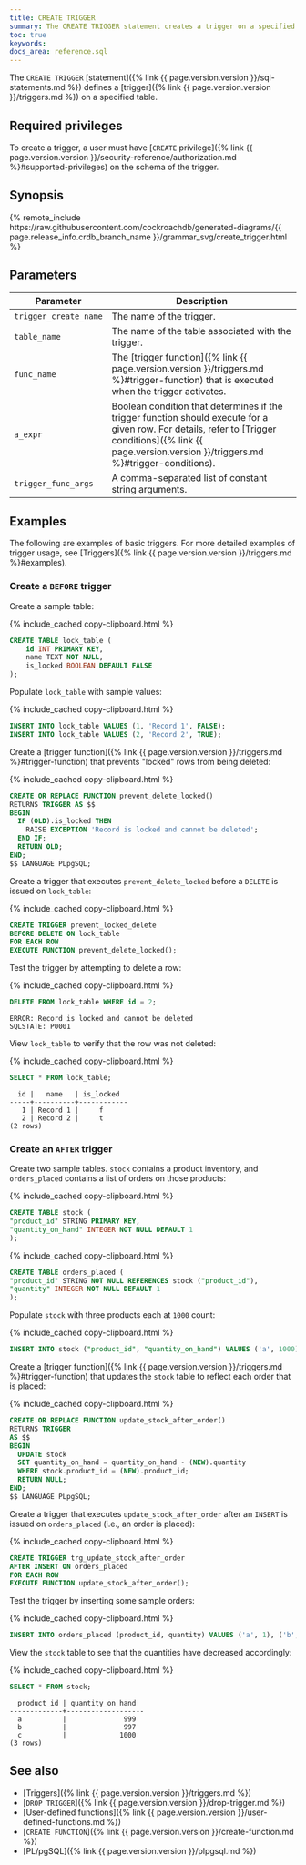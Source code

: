 ```yaml
---
title: CREATE TRIGGER
summary: The CREATE TRIGGER statement creates a trigger on a specified table.
toc: true
keywords:
docs_area: reference.sql
---
```


The `CREATE TRIGGER` [statement]({% link {{ page.version.version }}/sql-statements.md %}) defines a [trigger]({% link {{ page.version.version }}/triggers.md %}) on a specified table.

## Required privileges

To create a trigger, a user must have [`CREATE` privilege]({% link {{ page.version.version }}/security-reference/authorization.md %}#supported-privileges) on the schema of the trigger.

## Synopsis

<div>
{% remote_include https://raw.githubusercontent.com/cockroachdb/generated-diagrams/{{ page.release_info.crdb_branch_name }}/grammar_svg/create_trigger.html %}
</div>

## Parameters

|       Parameter       |                                                                                                 Description                                                                                                 |
|-----------------------|-------------------------------------------------------------------------------------------------------------------------------------------------------------------------------------------------------------|
| `trigger_create_name` | The name of the trigger.                                                                                                                                                                                    |
| `table_name`          | The name of the table associated with the trigger.                                                                                                                                                          |
| `func_name`           | The [trigger function]({% link {{ page.version.version }}/triggers.md %}#trigger-function) that is executed when the trigger activates.                                                                     |
| `a_expr`              | Boolean condition that determines if the trigger function should execute for a given row. For details, refer to [Trigger conditions]({% link {{ page.version.version }}/triggers.md %}#trigger-conditions). |
| `trigger_func_args`   | A comma-separated list of constant string arguments.                                                                                                                                                        |

## Examples

The following are examples of basic triggers. For more detailed examples of trigger usage, see [Triggers]({% link {{ page.version.version }}/triggers.md %}#examples).

### Create a `BEFORE` trigger

Create a sample table:

{% include_cached copy-clipboard.html %}
~~~ sql
CREATE TABLE lock_table (
    id INT PRIMARY KEY,
    name TEXT NOT NULL,
    is_locked BOOLEAN DEFAULT FALSE
);
~~~

Populate `lock_table` with sample values:

{% include_cached copy-clipboard.html %}
~~~ sql
INSERT INTO lock_table VALUES (1, 'Record 1', FALSE);
INSERT INTO lock_table VALUES (2, 'Record 2', TRUE);
~~~

Create a [trigger function]({% link {{ page.version.version }}/triggers.md %}#trigger-function) that prevents "locked" rows from being deleted:

{% include_cached copy-clipboard.html %}
~~~ sql
CREATE OR REPLACE FUNCTION prevent_delete_locked()
RETURNS TRIGGER AS $$
BEGIN
  IF (OLD).is_locked THEN
    RAISE EXCEPTION 'Record is locked and cannot be deleted';
  END IF;
  RETURN OLD;
END;
$$ LANGUAGE PLpgSQL;
~~~

Create a trigger that executes `prevent_delete_locked` before a `DELETE` is issued on `lock_table`:

{% include_cached copy-clipboard.html %}
~~~ sql
CREATE TRIGGER prevent_locked_delete
BEFORE DELETE ON lock_table
FOR EACH ROW
EXECUTE FUNCTION prevent_delete_locked();
~~~

Test the trigger by attempting to delete a row:

{% include_cached copy-clipboard.html %}
~~~ sql
DELETE FROM lock_table WHERE id = 2;
~~~

~~~
ERROR: Record is locked and cannot be deleted
SQLSTATE: P0001
~~~

View `lock_table` to verify that the row was not deleted:

{% include_cached copy-clipboard.html %}
~~~ sql
SELECT * FROM lock_table;
~~~

~~~
  id |   name   | is_locked
-----+----------+------------
   1 | Record 1 |     f
   2 | Record 2 |     t
(2 rows)
~~~

### Create an `AFTER` trigger

Create two sample tables. `stock` contains a product inventory, and `orders_placed` contains a list of orders on those products:

{% include_cached copy-clipboard.html %}
~~~ sql
CREATE TABLE stock (
"product_id" STRING PRIMARY KEY,
"quantity_on_hand" INTEGER NOT NULL DEFAULT 1
);
~~~

{% include_cached copy-clipboard.html %}
~~~ sql
CREATE TABLE orders_placed (
"product_id" STRING NOT NULL REFERENCES stock ("product_id"),
"quantity" INTEGER NOT NULL DEFAULT 1
);
~~~

Populate `stock` with three products each at `1000` count:

{% include_cached copy-clipboard.html %}
~~~ sql
INSERT INTO stock ("product_id", "quantity_on_hand") VALUES ('a', 1000), ('b', 1000), ('c', 1000);
~~~

Create a [trigger function]({% link {{ page.version.version }}/triggers.md %}#trigger-function) that updates the `stock` table to reflect each order that is placed:

{% include_cached copy-clipboard.html %}
~~~ sql
CREATE OR REPLACE FUNCTION update_stock_after_order()
RETURNS TRIGGER
AS $$
BEGIN
  UPDATE stock
  SET quantity_on_hand = quantity_on_hand - (NEW).quantity
  WHERE stock.product_id = (NEW).product_id;
  RETURN NULL;
END;
$$ LANGUAGE PLpgSQL;
~~~

Create a trigger that executes `update_stock_after_order` after an `INSERT` is issued on `orders_placed` (i.e., an order is placed):

{% include_cached copy-clipboard.html %}
~~~ sql
CREATE TRIGGER trg_update_stock_after_order
AFTER INSERT ON orders_placed
FOR EACH ROW
EXECUTE FUNCTION update_stock_after_order();
~~~

Test the trigger by inserting some sample orders:

{% include_cached copy-clipboard.html %}
~~~ sql
INSERT INTO orders_placed (product_id, quantity) VALUES ('a', 1), ('b', 3);
~~~

View the `stock` table to see that the quantities have decreased accordingly:

{% include_cached copy-clipboard.html %}
~~~ sql
SELECT * FROM stock;
~~~

~~~
  product_id | quantity_on_hand
-------------+-------------------
  a          |              999
  b          |              997
  c          |             1000
(3 rows)
~~~

## See also

- [Triggers]({% link {{ page.version.version }}/triggers.md %})
- [`DROP TRIGGER`]({% link {{ page.version.version }}/drop-trigger.md %})
- [User-defined functions]({% link {{ page.version.version }}/user-defined-functions.md %})
- [`CREATE FUNCTION`]({% link {{ page.version.version }}/create-function.md %})
- [PL/pgSQL]({% link {{ page.version.version }}/plpgsql.md %})
